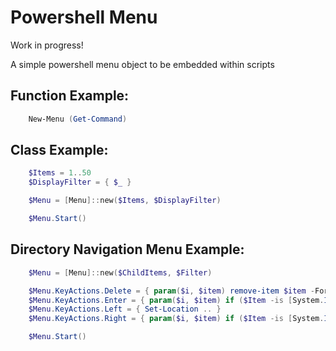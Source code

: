 # Powershell Menu

Work in progress!

A simple powershell menu object to be embedded within scripts

## Function Example:

```Powershell
    New-Menu (Get-Command)
```

## Class Example:

```Powershell
    $Items = 1..50
    $DisplayFilter = { $_ }

    $Menu = [Menu]::new($Items, $DisplayFilter)

    $Menu.Start()
```

## Directory Navigation Menu Example:

```Powershell
    $Menu = [Menu]::new($ChildItems, $Filter)

    $Menu.KeyActions.Delete = { param($i, $item) remove-item $item -Force -Recurse }
    $Menu.KeyActions.Enter = { param($i, $item) if ($Item -is [System.IO.FileInfo]) { Start-Process $item }  else { Set-Location $item }}
    $Menu.KeyActions.Left = { Set-Location .. }
    $Menu.KeyActions.Right = { param($i, $item) if ($Item -is [System.IO.FileInfo]) { Start-Process $item }  else { Set-Location $item } }

    $Menu.Start()
```

